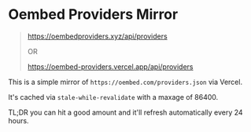 # Oembed Providers Mirror

> https://oembedproviders.xyz/api/providers
>
> OR
>
> https://oembed-providers.vercel.app/api/providers

This is a simple mirror of `https://oembed.com/providers.json` via Vercel.

It's cached via `stale-while-revalidate` with a maxage of 86400.

TL;DR you can hit a good amount and it'll refresh automatically every 24 hours.
